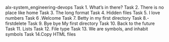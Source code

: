 alx-system_engineering-devops
Task 1. What’s in there? 
Task 2. There is no place like home
Task 3. The long format
Task 4. Hidden files 
Task 5. I love numbers
Task 6 .Welcome
Task 7. Betty in my first directory 
Task 8.-firstdelete
Task 9. Bye bye My first directory
Task 10. Back to the future
Task 11. Lists
Task 12. File type 
Task 13.  We are symbols, and inhabit symbols
Task 14.Copy HTML files
